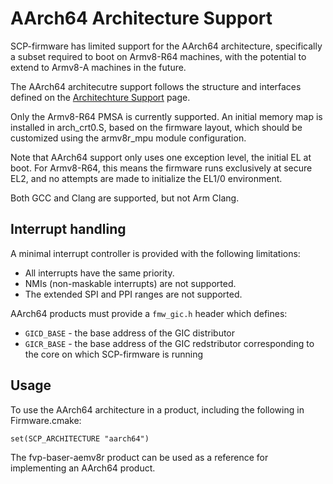 # AArch64 Architecture Support

SCP-firmware has limited support for the AArch64 architecture, specifically a
subset required to boot on Armv8-R64 machines, with the potential to extend to
Armv8-A machines in the future.

The AArch64 architecutre support follows the structure and interfaces defined on
the [Architechture Support](architecture_support.md) page.

Only the Armv8-R64 PMSA is currently supported. An initial memory map is
installed in arch_crt0.S, based on the firmware layout, which should be
customized using the armv8r_mpu module configuration.

Note that AArch64 support only uses one exception level, the initial EL at boot.
For Armv8-R64, this means the firmware runs exclusively at secure EL2, and no
attempts are made to initialize the EL1/0 environment.

Both GCC and Clang are supported, but not Arm Clang.

## Interrupt handling

A minimal interrupt controller is provided with the following limitations:

 * All interrupts have the same priority.
 * NMIs (non-maskable interrupts) are not supported.
 * The extended SPI and PPI ranges are not supported.

AArch64 products must provide a `fmw_gic.h` header which defines:

 * `GICD_BASE` - the base address of the GIC distributor
 * `GICR_BASE` - the base address of the GIC redstributor corresponding to the
   core on which SCP-firmware is running

## Usage

To use the AArch64 architecture in a product, including the following in
Firmware.cmake:

    set(SCP_ARCHITECTURE "aarch64")

The fvp-baser-aemv8r product can be used as a reference for implementing an
AArch64 product.
